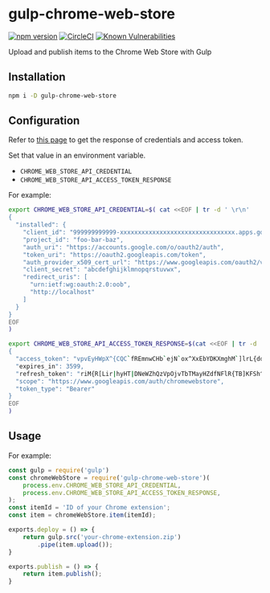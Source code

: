 # gulp-chrome-web-store

[![npm version](https://badge.fury.io/js/gulp-chrome-web-store.svg)](https://badge.fury.io/js/gulp-chrome-web-store) [![CircleCI](https://circleci.com/gh/naokikimura/gulp-chrome-web-store.svg?style=svg)](https://circleci.com/gh/naokikimura/gulp-chrome-web-store) [![Known Vulnerabilities](https://snyk.io/test/github/naokikimura/gulp-chrome-web-store/badge.svg?targetFile=package.json)](https://snyk.io/test/github/naokikimura/gulp-chrome-web-store?targetFile=package.json)

Upload and publish items to the Chrome Web Store with Gulp

## Installation

```sh
npm i -D gulp-chrome-web-store
```

## Configuration

Refer to [this page](https://developer.chrome.com/webstore/using_webstore_api) to get the response of credentials and access token.

Set that value in an environment variable.
- `CHROME_WEB_STORE_API_CREDENTIAL`
- `CHROME_WEB_STORE_API_ACCESS_TOKEN_RESPONSE`

For example:
```sh
export CHROME_WEB_STORE_API_CREDENTIAL=$( cat <<EOF | tr -d ' \r\n'
{
  "installed": {
    "client_id": "999999999999-xxxxxxxxxxxxxxxxxxxxxxxxxxxxxxxx.apps.googleusercontent.com",
    "project_id": "foo-bar-baz",
    "auth_uri": "https://accounts.google.com/o/oauth2/auth",
    "token_uri": "https://oauth2.googleapis.com/token",
    "auth_provider_x509_cert_url": "https://www.googleapis.com/oauth2/v1/certs",
    "client_secret": "abcdefghijklmnopqrstuvwx",
    "redirect_uris": [
      "urn:ietf:wg:oauth:2.0:oob",
      "http://localhost"
    ]
  }
}
EOF
)

export CHROME_WEB_STORE_API_ACCESS_TOKEN_RESPONSE=$(cat <<EOF | tr -d ' \r\n'
{
  "access_token": "vpvEyHWpX^{CQC`fREmnwCHb`ejN`ox^XxEbYDKXmghM`]lrL{ddTrxdgtgLEvAeX\oP]NkRgjFcvNE_enJZI`BNcvZScQOA\BAA|NSzB_Xg_ie_yXLrQ[sII_]r|jW{nzZULNP",
  "expires_in": 3599,
  "refresh_token": "riM{R[Lir|hyHT|DNeWZhQzVpOjvTbTMayHZdfNFlR{TB]KFSh^DyjNZySyj|aWYajb]dNCIRTZXmKKuB`bbUyoLRGkPWao|pibdNSk",
  "scope": "https://www.googleapis.com/auth/chromewebstore",
  "token_type": "Bearer"
}
EOF
)
```
## Usage

For example:

```js
const gulp = require('gulp')
const chromeWebStore = require('gulp-chrome-web-store')(
    process.env.CHROME_WEB_STORE_API_CREDENTIAL,
    process.env.CHROME_WEB_STORE_API_ACCESS_TOKEN_RESPONSE,
);
const itemId = 'ID of your Chrome extension';
const item = chromeWebStore.item(itemId);

exports.deploy = () => {
    return gulp.src('your-chrome-extension.zip')
        .pipe(item.upload());
}

exports.publish = () => {
    return item.publish();
}
```
